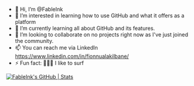 - 👋 Hi, I’m @FableInk
- 👀 I’m interested in learning how to use GitHub and what it offers as a platform 
- 🌱 I’m currently learning all about GitHub and its features. 
- 💞️ I’m looking to collaborate on no projects right now as I've just joined the community. 
- 📫 You can reach me via LinkedIn https://www.linkedin.com/in/fionnualakilbane/
- ⚡ Fun fact: 🏄🏻‍♀️ I like to surf

<!---
FableInk/FableInk is a ✨ special ✨ repository because its `README.md` (this file) appears on your GitHub profile.
You can click the Preview link to take a look at your changes.
--->
[![FableInk's GitHub | Stats](https://stats.quine.sh/FableInk/github?theme=dark)](https://quine.sh?utm_source=widgets&utm_campaign=FableInk)
